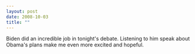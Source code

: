```yaml
---
layout: post
date: 2008-10-03
title: ""
---
```

Biden did an incredible job in tonight's debate. Listening to him speak about Obama's plans make me even more excited and hopeful.